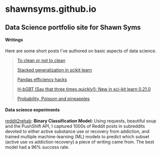 # shawnsyms.github.io
## Data Science portfolio site for Shawn Syms



#### Writings

Here are some short posts I've authored on basic aspects of data science.

> <a href='blog/data_cleaning/'>To clean or not to clean</a>
>
> <a href='https://sites.google.com/view/shawnsyms/home/blog/stacked-generalization-in-sci-kit-learn'>Stacked generalization in scikit learn</a>
>
> <a href='https://sites.google.com/view/shawnsyms/home/blog/pandas-efficiency-hacks'>Pandas efficiency hacks</a>
>
> <a href='https://sites.google.com/view/shawnsyms/home/blog/hbgbt'>H-bGBT (Say that three times quickly!): New in sci-kit learn 0.21.0</a>
>
> <a href='https://sites.google.com/view/shawnsyms/home/blog'>Probability, Poisson and pineapples</a>



#### Data science experiments

<a href="http://shawnsyms.github.io/reddit2rehab">reddit2rehab</a>: **Binary Classification Model:** Using requests, beautiful soup and the PushShift API, I captured 1000s of Reddit posts in subreddits devoted to either active substance use or recovery from addiction, and trained multiple machine-learning (ML) models to predict which subset (active use vs addiction recovery) a piece of writing came from. The best model had a 96% success rate.



